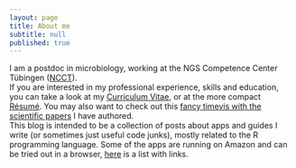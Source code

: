 ```yaml
---
layout: page
title: About me
subtitle: null
published: true
---
```



I am a postdoc in microbiology, working at the NGS Competence Center Tübingen ([NCCT](https://www.medizin.uni-tuebingen.de/en/Research/Research+Infrastructure/NCCT+%28NGS+Competence+Center+T%C3%BCbingen%29+.html)).   
If you are interested in my professional experience, skills and education, you can take a look at my [Curriculum Vitae](https://angelovangel.github.io/cv), or at the more compact [Résumé](https://angelovangel.github.io/resume). You may also want to check out this [fancy timevis with the scientific papers](https://angelovangel.github.io/pub-timevis) I have authored.   
This blog is intended to be a collection of posts about apps and guides I write (or sometimes just useful code junks), mostly related to the R programming language. Some of the apps are running on Amazon and can be tried out in a browser, [here](https://angelovangel.github.io/portfolio) is a list with links.
